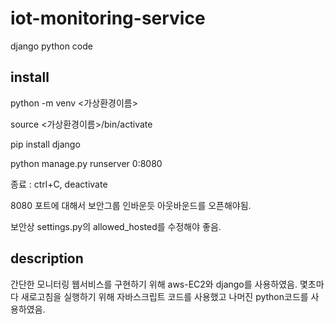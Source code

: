 # iot-monitoring-service
django python code


## install
python -m venv <가상환경이름>

source <가상환경이름>/bin/activate

pip install django

python manage.py runserver 0:8080

종료 : ctrl+C, deactivate

8080 포트에 대해서 보안그룹 인바운듯 아웃바운드를 오픈해야됨.

보안상 settings.py의 allowed_hosted를 수정해야 좋음.


## description
간단한 모니터링 웹서비스를 구현하기 위해 aws-EC2와 django를 사용하였음.
몇초마다 새로고침을 실행하기 위해 자바스크립트 코드를 사용했고 나머진 python코드를 사용하였음.
